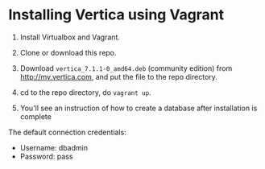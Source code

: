 # Installing Vertica using Vagrant

1. Install Virtualbox and Vagrant.

2. Clone or download this repo.

3. Download `vertica_7.1.1-0_amd64.deb` (community edition) from
   http://my.vertica.com, and put the file to the repo directory.

4. cd to the repo directory, do `vagrant up`.

5. You'll see an instruction of how to create a database after installation is complete

The default connection credentials:
* Username: dbadmin
* Password: pass

